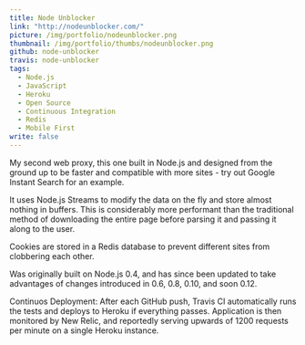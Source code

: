 ```yaml
---
title: Node Unblocker
link: "http://nodeunblocker.com/"
picture: /img/portfolio/nodeunblocker.png
thumbnail: /img/portfolio/thumbs/nodeunblocker.png
github: node-unblocker
travis: node-unblocker
tags: 
  - Node.js
  - JavaScript
  - Heroku
  - Open Source
  - Continuous Integration
  - Redis
  - Mobile First
write: false
---
```


My second web proxy, this one built in Node.js and designed from the ground up to be faster and compatible with more sites - try out Google Instant Search for an example.

It uses Node.js Streams to modify the data on the fly and store almost nothing in buffers. This is considerably more performant than the traditional method of downloading the entire page before parsing it and passing it along to the user.

Cookies are stored in a Redis database to prevent different sites from clobbering each other.

Was originally built on Node.js 0.4, and has since been updated to take advantages of changes introduced in 0.6, 0.8, 0.10, and soon 0.12.

Continuos Deployment: After each GitHub push, Travis CI automatically runs the tests and deploys to Heroku if everything passes. Application is then monitored by New Relic, and reportedly serving upwards of 1200 requests per minute on a single Heroku instance.
